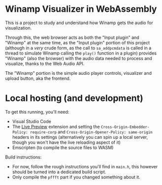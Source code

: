 # Winamp Visualizer in WebAssembly

This is a project to study and understand how Winamp gets the audio for visualization.

Through this, the web browser acts as both the "Input plugin" and "Winamp" at the same time, as the "Input plugin" portion of this project (although in a *very* crude form, as the call to ``sa_addpcmdata`` is called in a thread to simulate Winamp calling the ``play()`` function in a plugin) provides "Winamp" (also the browser) with the audio data needed to process and visualize, thanks to the Web Audio API.

The "Winamp" portion is the simple audio player controls, visualizer and upload button, aka the frontend.

# Local hosting (and development)

To get this running, you'll need:
- Visual Studio Code
- The [Live Preview](https://marketplace.visualstudio.com/items?itemName=ms-vscode.live-server) extension and setting the ``Cross-Origin-Embedder-Policy: require-corp`` and ``Cross-Origin-Opener-Policy: same-origin`` headers in its settings (alternatively you can spin up a local server, though you won't have the live reloading aspect of it)
- Emscripten (to compile the source files to WASM)

Build instructions:
- For now, follow the rough instructions you'll find in ``main.h``, this however should be turned into a dedicated build script.
- Only compile the ``pffft`` part if you changed something about it.
